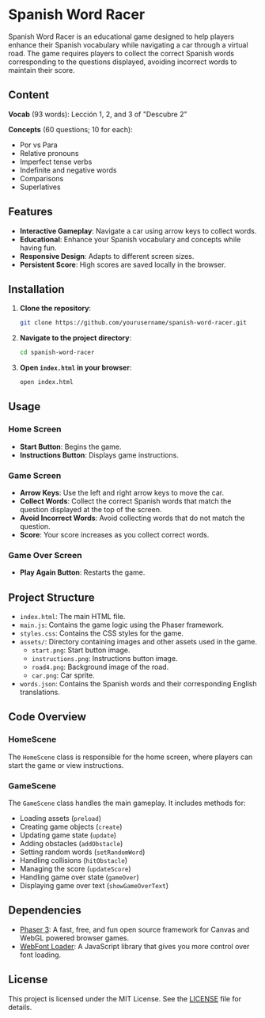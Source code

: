 # Spanish Word Racer

Spanish Word Racer is an educational game designed to help players enhance their Spanish vocabulary while navigating a car through a virtual road. The game requires players to collect the correct Spanish words corresponding to the questions displayed, avoiding incorrect words to maintain their score.

## Content

**Vocab** (93 words): Lección 1, 2, and 3 of "Descubre 2" 

**Concepts** (60 questions; 10 for each):
- Por vs Para
- Relative pronouns
- Imperfect tense verbs
- Indefinite and negative words
- Comparisons
- Superlatives

## Features

- **Interactive Gameplay**: Navigate a car using arrow keys to collect words.
- **Educational**: Enhance your Spanish vocabulary and concepts while having fun.
- **Responsive Design**: Adapts to different screen sizes.
- **Persistent Score**: High scores are saved locally in the browser.

## Installation

1. **Clone the repository**:
   ```bash
   git clone https://github.com/yourusername/spanish-word-racer.git
   ```
2. **Navigate to the project directory**:
   ```bash
   cd spanish-word-racer
   ```
3. **Open `index.html` in your browser**:
   ```bash
   open index.html
   ```

## Usage

### Home Screen

- **Start Button**: Begins the game.
- **Instructions Button**: Displays game instructions.

### Game Screen

- **Arrow Keys**: Use the left and right arrow keys to move the car.
- **Collect Words**: Collect the correct Spanish words that match the question displayed at the top of the screen.
- **Avoid Incorrect Words**: Avoid collecting words that do not match the question.
- **Score**: Your score increases as you collect correct words.

### Game Over Screen

- **Play Again Button**: Restarts the game.

## Project Structure

- `index.html`: The main HTML file.
- `main.js`: Contains the game logic using the Phaser framework.
- `styles.css`: Contains the CSS styles for the game.
- `assets/`: Directory containing images and other assets used in the game.
  - `start.png`: Start button image.
  - `instructions.png`: Instructions button image.
  - `road4.png`: Background image of the road.
  - `car.png`: Car sprite.
- `words.json`: Contains the Spanish words and their corresponding English translations.

## Code Overview

### HomeScene

The `HomeScene` class is responsible for the home screen, where players can start the game or view instructions.

### GameScene

The `GameScene` class handles the main gameplay. It includes methods for:

- Loading assets (`preload`)
- Creating game objects (`create`)
- Updating game state (`update`)
- Adding obstacles (`addObstacle`)
- Setting random words (`setRandomWord`)
- Handling collisions (`hitObstacle`)
- Managing the score (`updateScore`)
- Handling game over state (`gameOver`)
- Displaying game over text (`showGameOverText`)

## Dependencies

- [Phaser 3](https://phaser.io/): A fast, free, and fun open source framework for Canvas and WebGL powered browser games.
- [WebFont Loader](https://github.com/typekit/webfontloader): A JavaScript library that gives you more control over font loading.


## License

This project is licensed under the MIT License. See the [LICENSE](LICENSE) file for details.
